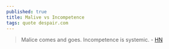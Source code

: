 ```yaml
---
published: true
title: Malive vs Incompetence
tags: quote despair.com
---
```

> Malice comes and goes. Incompetence is systemic. - [HN](https://news.ycombinator.com/item?id=21678450)